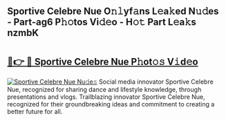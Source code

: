 ## Sportive Celebre Nue O𝚗𝚕yf𝚊ns L𝚎a𝚔ed N𝚞𝚍es - Part-ag6 P𝚑𝚘tos Vi𝚍𝚎o - H𝚘𝚝 Part L𝚎a𝚔s nzmbK

# <h2><a href="http://kfen316.oniu.top/?m=Sportive+Celebre+Nue">🔗👉 🔴 Sportive Celebre Nue P𝚑ot𝚘𝚜 V𝚒d𝚎o</a></h2>

[![Sportive Celebre Nue Nu𝚍e𝚜](https://i.imgur.com/0qMVB7G.gif)](http://kfen316.oniu.top/?m=Sportive+Celebre+Nue)
Social media innovator Sportive Celebre Nue, recognized for sharing dance and lifestyle knowledge, through presentations and vlogs. Trailblazing innovator Sportive Celebre Nue, recognized for their groundbreaking ideas and commitment to creating a better future for all.  
